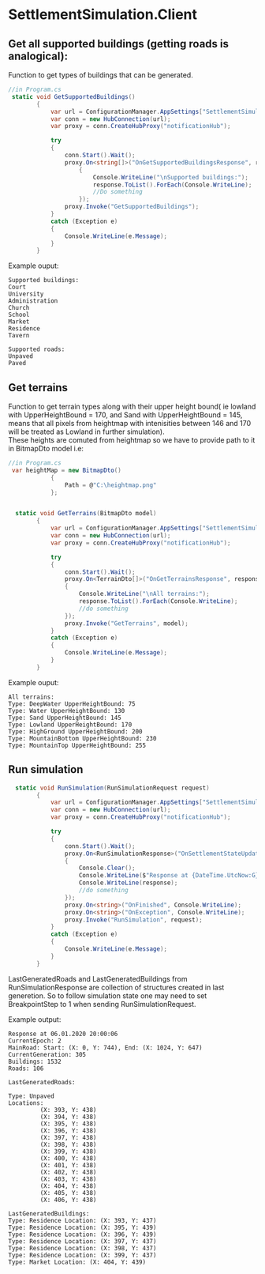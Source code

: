 # SettlementSimulation.Client
## Get all supported buildings (getting roads is analogical):
Function to get types of buildings
that can be generated.
```csharp
//in Program.cs
 static void GetSupportedBuildings()
        {
            var url = ConfigurationManager.AppSettings["SettlementSimulationUrl"];
            var conn = new HubConnection(url);
            var proxy = conn.CreateHubProxy("notificationHub");

            try
            {
                conn.Start().Wait();
                proxy.On<string[]>("OnGetSupportedBuildingsResponse", response =>
                    {
                        Console.WriteLine("\nSupported buildings:");
                        response.ToList().ForEach(Console.WriteLine);
                        //Do something
                    });
                proxy.Invoke("GetSupportedBuildings");
            }
            catch (Exception e)
            {
                Console.WriteLine(e.Message);
            }
        }
```
Example ouput:
```
Supported buildings:
Court
University
Administration
Church
School
Market
Residence
Tavern

Supported roads:
Unpaved
Paved
```
## Get terrains
Function to get terrain types along with 
their upper height bound( ie lowland with 
UpperHeightBound = 170, and Sand with UpperHeightBound = 145, 
means that all pixels from heightmap 
with intenisities between 146 and 170 will be treated as Lowland 
in further simulation).  
These heights are comuted from heightmap so we have to provide
path to it in BitmapDto model i.e:  
```csharp
//in Program.cs
 var heightMap = new BitmapDto()
            {
                Path = @"C:\heightmap.png"
            };


  static void GetTerrains(BitmapDto model)
        {
            var url = ConfigurationManager.AppSettings["SettlementSimulationUrl"];
            var conn = new HubConnection(url);
            var proxy = conn.CreateHubProxy("notificationHub");

            try
            {
                conn.Start().Wait();
                proxy.On<TerrainDto[]>("OnGetTerrainsResponse", response =>
                {
                    Console.WriteLine("\nAll terrains:");
                    response.ToList().ForEach(Console.WriteLine);
                    //do something
                });
                proxy.Invoke("GetTerrains", model);
            }
            catch (Exception e)
            {
                Console.WriteLine(e.Message);
            }
        }
```
Example ouput:
```
All terrains:
Type: DeepWater UpperHeightBound: 75
Type: Water UpperHeightBound: 130
Type: Sand UpperHeightBound: 145
Type: Lowland UpperHeightBound: 170
Type: HighGround UpperHeightBound: 200
Type: MountainBottom UpperHeightBound: 230
Type: MountainTop UpperHeightBound: 255
```
## Run simulation
```csharp
  static void RunSimulation(RunSimulationRequest request)
        {
            var url = ConfigurationManager.AppSettings["SettlementSimulationUrl"];
            var conn = new HubConnection(url);
            var proxy = conn.CreateHubProxy("notificationHub");

            try
            {
                conn.Start().Wait();
                proxy.On<RunSimulationResponse>("OnSettlementStateUpdate", response =>
                {
                    Console.Clear();
                    Console.WriteLine($"Response at {DateTime.UtcNow:G}");
                    Console.WriteLine(response);
                    //do something
                });
                proxy.On<string>("OnFinished", Console.WriteLine);
                proxy.On<string>("OnException", Console.WriteLine);
                proxy.Invoke("RunSimulation", request);
            }
            catch (Exception e)
            {
                Console.WriteLine(e.Message);
            }
        }
```
LastGeneratedRoads and LastGeneratedBuildings from 
RunSimulationResponse are collection of structures 
created in last generetion. So to follow simulation 
state one may need to set BreakpointStep to 1
when sending RunSimulationRequest.  

Example output:
```
Response at 06.01.2020 20:00:06
CurrentEpoch: 2
MainRoad: Start: (X: 0, Y: 744), End: (X: 1024, Y: 647)
CurrentGeneration: 305
Buildings: 1532
Roads: 106

LastGeneratedRoads:

Type: Unpaved
Locations:
         (X: 393, Y: 438)
         (X: 394, Y: 438)
         (X: 395, Y: 438)
         (X: 396, Y: 438)
         (X: 397, Y: 438)
         (X: 398, Y: 438)
         (X: 399, Y: 438)
         (X: 400, Y: 438)
         (X: 401, Y: 438)
         (X: 402, Y: 438)
         (X: 403, Y: 438)
         (X: 404, Y: 438)
         (X: 405, Y: 438)
         (X: 406, Y: 438)

LastGeneratedBuildings:
Type: Residence Location: (X: 393, Y: 437)
Type: Residence Location: (X: 395, Y: 439)
Type: Residence Location: (X: 396, Y: 439)
Type: Residence Location: (X: 397, Y: 437)
Type: Residence Location: (X: 398, Y: 437)
Type: Residence Location: (X: 399, Y: 437)
Type: Market Location: (X: 404, Y: 439)
```
